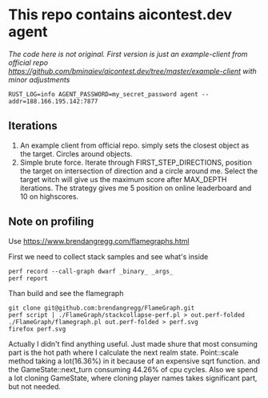 # This repo contains aicontest.dev agent
*The code here is not original. First version is just an example-client from official repo https://github.com/bminaiev/aicontest.dev/tree/master/example-client with minor adjustments*
```console
RUST_LOG=info AGENT_PASSWORD=my_secret_password agent --addr=188.166.195.142:7877
```
## Iterations
1. An example client from official repo. simply sets the closest object as the target. Circles around objects.
2. Simple brute force. Iterate through FIRST_STEP_DIRECTIONS, position the target on intersection of direction and a circle around me. Select the target witch will give us the maximum score after MAX_DEPTH iterations. The strategy gives me 5 position on online leaderboard and 10 on highscores.

## Note on profiling
Use https://www.brendangregg.com/flamegraphs.html

First we need to collect stack samples and see what's inside
```console
perf record --call-graph dwarf _binary_ _args_
perf report
```

Than build and see the flamegraph
```console
git clone git@github.com:brendangregg/FlameGraph.git
perf script | ./FlameGraph/stackcollapse-perf.pl > out.perf-folded
./FlameGraph/flamegraph.pl out.perf-folded > perf.svg
firefox perf.svg
```

Actually I didn't find anything useful. Just made shure that most consuming part is the hot path where I calculate the next realm state. Point::scale method taking a lot(16.36%) in it because of an expensive sqrt function. and the GameState::next_turn consuming 44.26% of cpu cycles. Also we spend a lot cloning GameState, where cloning player names takes significant part, but not needed.
